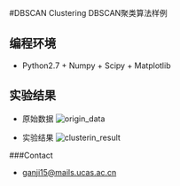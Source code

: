 #DBSCAN Clustering
DBSCAN聚类算法样例

## 编程环境
* Python2.7 + Numpy + Scipy + Matplotlib

## 实验结果
* 原始数据
![origin_data](https://github.com/gj597519372/ClusteringLearning/blob/master/Clustering/SpetralClustering/origin_data.png)

* 实验结果
![clusterin_result](https://github.com/gj597519372/ClusteringLearning/blob/master/Clustering/DBCAN/dbscan.png)

###Contact
* ganji15@mails.ucas.ac.cn
